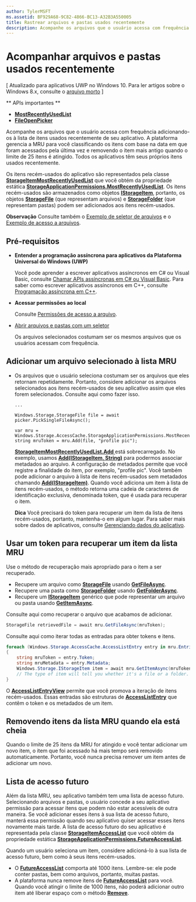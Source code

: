 ```yaml
---
author: TylerMSFT
ms.assetid: BF929A68-9C82-4866-BC13-A32B3A550005
title: Rastrear arquivos e pastas usados recentemente
description: Acompanhe os arquivos que o usuário acessa com frequência adicionando-os à lista de itens usados recentemente de seu aplicativo.
---
```

# Acompanhar arquivos e pastas usados recentemente

\[ Atualizado para aplicativos UWP no Windows 10. Para ler artigos sobre o Windows 8.x, consulte o [arquivo morto](http://go.microsoft.com/fwlink/p/?linkid=619132) \]


** APIs importantes **

- [**MostRecentlyUsedList**](https://msdn.microsoft.com/library/windows/apps/br207458)
- [**FileOpenPicker**](https://msdn.microsoft.com/library/windows/apps/hh738369)

Acompanhe os arquivos que o usuário acessa com frequência adicionando-os à lista de itens usados recentemente de seu aplicativo. A plataforma gerencia a MRU para você classificando os itens com base na data em que foram acessados pela última vez e removendo o item mais antigo quando o limite de 25 itens é atingido. Todos os aplicativos têm seus próprios itens usados recentemente.

Os itens recém-usados do aplicativo são representados pela classe [**StorageItemMostRecentlyUsedList**](https://msdn.microsoft.com/library/windows/apps/br207475) que você obtém da propriedade estática [**StorageApplicationPermissions.MostRecentlyUsedList**](https://msdn.microsoft.com/library/windows/apps/br207458). Os itens recém-usados são armazenados como objetos [**IStorageItem**](https://msdn.microsoft.com/library/windows/apps/br227129), portanto, os objetos [**StorageFile**](https://msdn.microsoft.com/library/windows/apps/br227171) (que representam arquivos) e [**StorageFolder**](https://msdn.microsoft.com/library/windows/apps/br227230) (que representam pastas) podem ser adicionados aos itens recém-usados.

**Observação**  Consulte também o [Exemplo de seletor de arquivos](http://go.microsoft.com/fwlink/p/?linkid=619994) e o [Exemplo de acesso a arquivos](http://go.microsoft.com/fwlink/p/?linkid=619995).

 

## Pré-requisitos

-   **Entender a programação assíncrona para aplicativos da Plataforma Universal do Windows (UWP)**

    Você pode aprender a escrever aplicativos assíncronos em C# ou Visual Basic, consulte [Chamar APIs assíncronas em C# ou Visual Basic](https://msdn.microsoft.com/library/windows/apps/mt187337). Para saber como escrever aplicativos assíncronos em C++, consulte [Programação assíncrona em C++](https://msdn.microsoft.com/library/windows/apps/mt187334).

-   **Acessar permissões ao local**

    Consulte [Permissões de acesso a arquivo](file-access-permissions.md).

-   [Abrir arquivos e pastas com um seletor](quickstart-using-file-and-folder-pickers.md)

    Os arquivos selecionados costumam ser os mesmos arquivos que os usuários acessam com frequência.

 ## Adicionar um arquivo selecionado à lista MRU

-   Os arquivos que o usuário seleciona costumam ser os arquivos que eles retornam repetidamente. Portanto, considere adicionar os arquivos selecionados aos itens recém-usados de seu aplicativo assim que eles forem selecionados. Consulte aqui como fazer isso.

    ```CSharp
    ...
    
    Windows.Storage.StorageFile file = await picker.PickSingleFileAsync();

    var mru = Windows.Storage.AccessCache.StorageApplicationPermissions.MostRecentlyUsedList;
    string mruToken = mru.Add(file, "profile pic");
    ```
    
    [
              **StorageItemMostRecentlyUsedList.Add**
            ](https://msdn.microsoft.com/library/windows/apps/br207476) está sobrecarregado. No exemplo, usamos [**Add(IStorageItem, String)**](https://msdn.microsoft.com/library/windows/apps/br207481) para podermos associar metadados ao arquivo. A configuração de metadados permite que você registre a finalidade do item, por exemplo, "profile pic". Você também pode adicionar o arquivo à lista de itens recém-usados sem metadados chamando [**Add(IStorageItem)**](https://msdn.microsoft.com/library/windows/apps/br207480). Quando você adiciona um item à lista de itens recém-usados, o método retorna uma cadeia de caracteres de identificação exclusiva, denominada token, que é usada para recuperar o item.

    **Dica**   Você precisará do token para recuperar um item da lista de itens recém-usados, portanto, mantenha-o em algum lugar. Para saber mais sobre dados de aplicativos, consulte [Gerenciando dados do aplicativo](https://msdn.microsoft.com/library/windows/apps/hh465109).

     

## Usar um token para recuperar um item da lista MRU

Use o método de recuperação mais apropriado para o item a ser recuperado.

-   Recupere um arquivo como [**StorageFile**](https://msdn.microsoft.com/library/windows/apps/br227171) usando [**GetFileAsync**](https://msdn.microsoft.com/library/windows/apps/br207486).
-   Recupere uma pasta como [**StorageFolder**](https://msdn.microsoft.com/library/windows/apps/br227230) usando [**GetFolderAsync**](https://msdn.microsoft.com/library/windows/apps/br207489).
-   Recupere um [**IStorageItem**](https://msdn.microsoft.com/library/windows/apps/br227129) genérico que pode representar um arquivo ou pasta usando [**GetItemAsync**](https://msdn.microsoft.com/library/windows/apps/br207492).

Consulte aqui como recuperar o arquivo que acabamos de adicionar.

```csharp
StorageFile retrievedFile = await mru.GetFileAsync(mruToken);
```

Consulte aqui como iterar todas as entradas para obter tokens e itens.

```csharp
foreach (Windows.Storage.AccessCache.AccessListEntry entry in mru.Entries)
{
    string mruToken = entry.Token;
    string mruMetadata = entry.Metadata;
    Windows.Storage.IStorageItem item = await mru.GetItemAsync(mruToken);
    // The type of item will tell you whether it's a file or a folder.
}
```

O [**AccessListEntryView**](https://msdn.microsoft.com/library/windows/apps/br227349) permite que você promova a iteração de itens recém-usados. Essas entradas são estruturas de [**AccessListEntry**](https://msdn.microsoft.com/library/windows/apps/br227348) que contêm o token e os metadados de um item.

## Removendo itens da lista MRU quando ela está cheia

Quando o limite de 25 itens da MRU for atingido e você tentar adicionar um novo item, o item que foi acessado há mais tempo será removido automaticamente. Portanto, você nunca precisa remover um item antes de adicionar um novo.

## Lista de acesso futuro

Além da lista MRU, seu aplicativo também tem uma lista de acesso futuro. Selecionando arquivos e pastas, o usuário concede a seu aplicativo permissão para acessar itens que podem não estar acessíveis de outra maneira. Se você adicionar esses itens à sua lista de acesso futuro, manterá essa permissão quando seu aplicativo quiser acessar esses itens novamente mais tarde. A lista de acesso futuro do seu aplicativo é representada pela classe [**StorageItemAccessList**](https://msdn.microsoft.com/library/windows/apps/br207459) que você obtém da propriedade estática [**StorageApplicationPermissions.FutureAccessList**](https://msdn.microsoft.com/library/windows/apps/br207457).

Quando um usuário seleciona um item, considere adicioná-lo à sua lista de acesso futuro, bem como à seus itens recém-usados.

-   O [**FutureAccessList**](https://msdn.microsoft.com/library/windows/apps/br207457) comporta até 1000 itens. Lembre-se: ele pode conter pastas, bem como arquivos, portanto, muitas pastas.
-   A plataforma nunca remove itens de [**FutureAccessList**](https://msdn.microsoft.com/library/windows/apps/br207457) para você. Quando você atingir o limite de 1000 itens, não poderá adicionar outro item até liberar espaço com o método [**Remove**](https://msdn.microsoft.com/library/windows/apps/br207497).

 

 






<!--HONumber=May16_HO2-->


